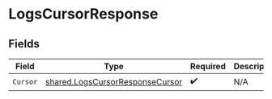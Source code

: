 # LogsCursorResponse


## Fields

| Field                                                                              | Type                                                                               | Required                                                                           | Description                                                                        |
| ---------------------------------------------------------------------------------- | ---------------------------------------------------------------------------------- | ---------------------------------------------------------------------------------- | ---------------------------------------------------------------------------------- |
| `Cursor`                                                                           | [shared.LogsCursorResponseCursor](../../models/shared/logscursorresponsecursor.md) | :heavy_check_mark:                                                                 | N/A                                                                                |
